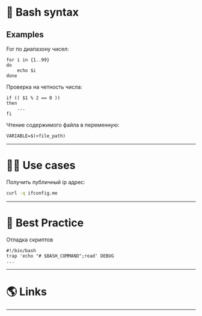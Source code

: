 # 🐚 Bash syntax

## Examples

For по диапазону чисел:

```shell title=for
for i in {1..99}
do
	echo $i
done
```

Проверка на четность числа:

```shell title=if
if (( $1 % 2 == 0 ))
then
	...
fi
```

Чтение содержимого файла в переменную:

```shell
VARIABLE=$(<file_path)
```

---

# 🤹‍♀️ Use cases

Получить публичный ip адрес:

```bash
curl -q ifconfig.me
```

---

# 🥇 Best Practice

Отладка скриптов

```shell
#!/bin/bash
trap 'echo "# $BASH_COMMAND";read' DEBUG
...
```

---

# 🌎 Links

---
